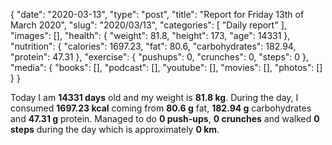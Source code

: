 {
    "date": "2020-03-13",
    "type": "post",
    "title": "Report for Friday 13th of March 2020",
    "slug": "2020\/03\/13",
    "categories": [
        "Daily report"
    ],
    "images": [],
    "health": {
        "weight": 81.8,
        "height": 173,
        "age": 14331
    },
    "nutrition": {
        "calories": 1697.23,
        "fat": 80.6,
        "carbohydrates": 182.94,
        "protein": 47.31
    },
    "exercise": {
        "pushups": 0,
        "crunches": 0,
        "steps": 0
    },
    "media": {
        "books": [],
        "podcast": [],
        "youtube": [],
        "movies": [],
        "photos": []
    }
}

Today I am <strong>14331 days</strong> old and my weight is <strong>81.8 kg</strong>. During the day, I consumed <strong>1697.23 kcal</strong> coming from <strong>80.6 g</strong> fat, <strong>182.94 g</strong> carbohydrates and <strong>47.31 g</strong> protein. Managed to do <strong>0 push-ups</strong>, <strong>0 crunches</strong> and walked <strong>0 steps</strong> during the day which is approximately <strong>0 km</strong>.